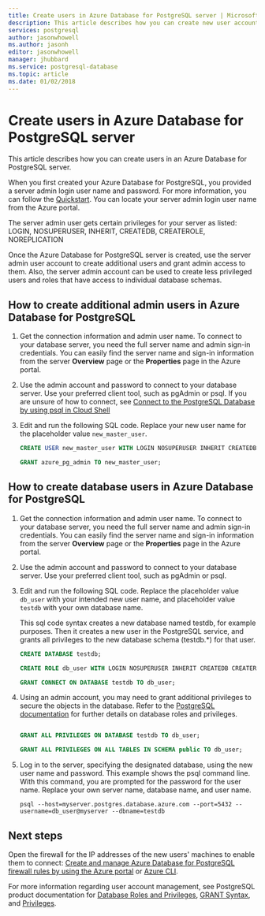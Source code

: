 ```yaml
---
title: Create users in Azure Database for PostgreSQL server | Microsoft Docs
description: This article describes how you can create new user accounts to interact with an Azure Database for PostgreSQL server.
services: postgresql
author: jasonwhowell
ms.author: jasonh
editor: jasonwhowell
manager: jhubbard
ms.service: postgresql-database
ms.topic: article
ms.date: 01/02/2018
---
```


# Create users in Azure Database for PostgreSQL server 
This article describes how you can create users in an Azure Database for PostgreSQL server.

When you first created your Azure Database for PostgreSQL, you provided a server admin login user name and password. For more information, you can follow the [Quickstart](quickstart-create-server-database-portal.md). You can locate your server admin login user name from the Azure portal.

The server admin user gets certain privileges for your server as listed:
  LOGIN, NOSUPERUSER, INHERIT, CREATEDB, CREATEROLE, NOREPLICATION

Once the Azure Database for PostgreSQL server is created, use the server admin user account to create additional users and grant admin access to them. Also, the server admin account can be used to create less privileged users and roles that have access to individual database schemas.

## How to create additional admin users in Azure Database for PostgreSQL
1. Get the connection information and admin user name.
   To connect to your database server, you need the full server name and admin sign-in credentials. You can easily find the server name and sign-in information from the server **Overview** page or the **Properties** page in the Azure portal. 

2. Use the admin account and password to connect to your database server. Use your preferred client tool, such as pgAdmin or psql.
   If you are unsure of how to connect, see [Connect to the PostgreSQL Database by using psql in Cloud Shell](./quickstart-create-server-database-portal.md#connect-to-the-postgresql-database-by-using-psql-in-cloud-shell)

3. Edit and run the following SQL code. Replace your new user name for the placeholder value `new_master_user`. 

   ```sql
   CREATE USER new_master_user WITH LOGIN NOSUPERUSER INHERIT CREATEDB CREATEROLE NOREPLICATION PASSWORD 'StrongPassword!';
   
   GRANT azure_pg_admin TO new_master_user;
   ```

## How to create database users in Azure Database for PostgreSQL

1. Get the connection information and admin user name.
   To connect to your database server, you need the full server name and admin sign-in credentials. You can easily find the server name and sign-in information from the server **Overview** page or the **Properties** page in the Azure portal. 

2. Use the admin account and password to connect to your database server. Use your preferred client tool, such as pgAdmin or psql.

3. Edit and run the following SQL code. Replace the placeholder value `db_user` with your intended new user name, and placeholder value `testdb` with your own database name.

   This sql code syntax creates a new database named testdb, for example purposes. Then it creates a new user in the PostgreSQL service, and grants all privileges to the new database schema (testdb.\*) for that user. 

   ```sql
   CREATE DATABASE testdb;
   
   CREATE ROLE db_user WITH LOGIN NOSUPERUSER INHERIT CREATEDB CREATEROLE NOREPLICATION PASSWORD 'StrongPassword!';
   
   GRANT CONNECT ON DATABASE testdb TO db_user;
   ```

4. Using an admin account, you may need to grant additional privileges to secure the objects in the database. Refer to the [PostgreSQL documentation](https://www.postgresql.org/docs/current/static/ddl-priv.html) for further details on database roles and privileges. 
   ```sql
   
   GRANT ALL PRIVILEGES ON DATABASE testdb TO db_user;
   
   GRANT ALL PRIVILEGES ON ALL TABLES IN SCHEMA public TO db_user;
   ```

5. Log in to the server, specifying the designated database, using the new user name and password. This example shows the psql command line. With this command, you are prompted for the password for the user name. Replace your own server name, database name, and user name.

   ```azurecli-interactive
   psql --host=myserver.postgres.database.azure.com --port=5432 --username=db_user@myserver --dbname=testdb
   ```

## Next steps
Open the firewall for the IP addresses of the new users' machines to enable them to connect:
[Create and manage Azure Database for PostgreSQL firewall rules by using the Azure portal](howto-manage-firewall-using-portal.md) or [Azure CLI](howto-manage-firewall-using-cli.md).

For more information regarding user account management, see PostgreSQL product documentation for [Database Roles and Privileges](https://www.postgresql.org/docs/current/static/user-manag.html), [GRANT Syntax](https://www.postgresql.org/docs/current/static/sql-grant.html), and [Privileges](https://www.postgresql.org/docs/current/static/ddl-priv.html).
